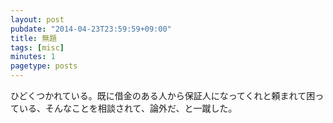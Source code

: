 ```yaml
---
layout: post
pubdate: "2014-04-23T23:59:59+09:00"
title: 無題
tags: [misc]
minutes: 1
pagetype: posts
---
```

ひどくつかれている。既に借金のある人から保証人になってくれと頼まれて困っている、そんなことを相談されて、論外だ、と一蹴した。

